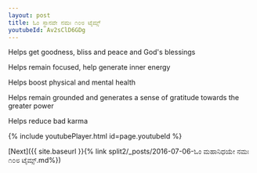 ```yaml
---
layout: post
title: ಓಂ ಸ್ಥಾನವೇ ನಮಃ ೧೦೮ ಟೈಮ್ಸ್
youtubeId: Av2sClD6GDg
---
```

 
 
Helps get goodness, bliss and peace and God's blessings
 
Helps remain focused, help generate inner energy 
 
Helps boost physical and mental health 
 
Helps remain grounded and generates a sense of gratitude towards the greater power 
 
Helps reduce bad karma
 
 
 
 


{% include youtubePlayer.html id=page.youtubeId %}
 
[Next]({{ site.baseurl }}{% link  split2/_posts/2016-07-06-ಓಂ ಮಹಾನಿಧಯೇ ನಮಃ ೧೦೮ ಟೈಮ್ಸ್.md%})
 
